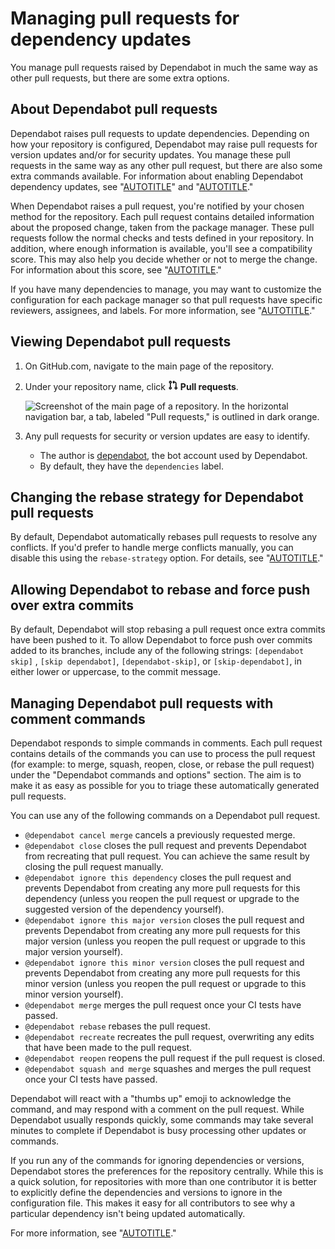 # Managing pull requests for dependency updates

You manage pull requests raised by Dependabot in much the same way as other pull requests, but there are some extra options.

## About Dependabot pull requests

Dependabot raises pull requests to update dependencies. Depending on how your repository is configured, Dependabot may raise pull requests for version updates and/or for security updates. You manage these pull requests in the same way as any other pull request, but there are also some extra commands available. For information about enabling Dependabot dependency updates, see "[AUTOTITLE](/code-security/dependabot/dependabot-security-updates/configuring-dependabot-security-updates)" and "[AUTOTITLE](/code-security/dependabot/dependabot-version-updates/configuring-dependabot-version-updates)."

When Dependabot raises a pull request, you're notified by your chosen method for the repository. Each pull request contains detailed information about the proposed change, taken from the package manager. These pull requests follow the normal checks and tests defined in your repository.
In addition, where enough information is available, you'll see a compatibility score. This may also help you decide whether or not to merge the change. For information about this score, see "[AUTOTITLE](/code-security/dependabot/dependabot-security-updates/about-dependabot-security-updates)."

If you have many dependencies to manage, you may want to customize the configuration for each package manager so that pull requests have specific reviewers, assignees, and labels.  For more information, see "[AUTOTITLE](/code-security/dependabot/dependabot-version-updates/customizing-dependency-updates)."

## Viewing Dependabot pull requests

1. On GitHub.com, navigate to the main page of the repository.
1. Under your repository name, click <svg version="1.1" width="16" height="16" viewBox="0 0 16 16" class="octicon octicon-git-pull-request" aria-hidden="true"><path d="M1.5 3.25a2.25 2.25 0 1 1 3 2.122v5.256a2.251 2.251 0 1 1-1.5 0V5.372A2.25 2.25 0 0 1 1.5 3.25Zm5.677-.177L9.573.677A.25.25 0 0 1 10 .854V2.5h1A2.5 2.5 0 0 1 13.5 5v5.628a2.251 2.251 0 1 1-1.5 0V5a1 1 0 0 0-1-1h-1v1.646a.25.25 0 0 1-.427.177L7.177 3.427a.25.25 0 0 1 0-.354ZM3.75 2.5a.75.75 0 1 0 0 1.5.75.75 0 0 0 0-1.5Zm0 9.5a.75.75 0 1 0 0 1.5.75.75 0 0 0 0-1.5Zm8.25.75a.75.75 0 1 0 1.5 0 .75.75 0 0 0-1.5 0Z"></path></svg> **Pull requests**.

   ![Screenshot of the main page of a repository. In the horizontal navigation bar, a tab, labeled "Pull requests," is outlined in dark orange.](/assets/images/help/repository/repo-tabs-pull-requests.png)

1. Any pull requests for security or version updates are easy to identify.
    - The author is [dependabot](https://github.com/dependabot), the bot account used by Dependabot.
    - By default, they have the `dependencies` label.

## Changing the rebase strategy for Dependabot pull requests

By default, Dependabot automatically rebases pull requests to resolve any conflicts.  If you'd prefer to handle merge conflicts manually, you can disable this using the `rebase-strategy` option. For details, see "[AUTOTITLE](/code-security/dependabot/dependabot-version-updates/configuration-options-for-the-dependabot.yml-file#rebase-strategy)."

## Allowing Dependabot to rebase and force push over extra commits

By default, Dependabot will stop rebasing a pull request once extra commits have been pushed to it. To allow Dependabot to force push over commits added to its branches, include any of the following strings: `[dependabot skip]` , `[skip dependabot]`, `[dependabot-skip]`, or `[skip-dependabot]`, in either lower or uppercase, to the commit message.

## Managing Dependabot pull requests with comment commands

Dependabot responds to simple commands in comments. Each pull request contains details of the commands you can use to process the pull request (for example: to merge, squash, reopen, close, or rebase the pull request) under the "Dependabot commands and options" section. The aim is to make it as easy as possible for you to triage these automatically generated pull requests.

You can use any of the following commands on a Dependabot pull request.

- `@dependabot cancel merge` cancels a previously requested merge.
- `@dependabot close` closes the pull request and prevents Dependabot from recreating that pull request. You can achieve the same result by closing the pull request manually.
- `@dependabot ignore this dependency` closes the pull request and prevents Dependabot from creating any more pull requests for this dependency (unless you reopen the pull request or upgrade to the suggested version of the dependency yourself).
- `@dependabot ignore this major version` closes the pull request and prevents Dependabot from creating any more pull requests for this major version (unless you reopen the pull request or upgrade to this major version yourself).
- `@dependabot ignore this minor version` closes the pull request and prevents Dependabot from creating any more pull requests for this minor version (unless you reopen the pull request or upgrade to this minor version yourself).
- `@dependabot merge` merges the pull request once your CI tests have passed.
- `@dependabot rebase` rebases the pull request.
- `@dependabot recreate` recreates the pull request, overwriting any edits that have been made to the pull request.
- `@dependabot reopen` reopens the pull request if the pull request is closed.
- `@dependabot squash and merge` squashes and merges the pull request once your CI tests have passed.

Dependabot will react with a "thumbs up" emoji to acknowledge the command, and may respond with a comment on the pull request. While Dependabot usually responds quickly, some commands may take several minutes to complete if Dependabot is busy processing other updates or commands.

If you run any of the commands for ignoring dependencies or versions, Dependabot stores the preferences for the repository centrally. While this is a quick solution, for repositories with more than one contributor it is better to explicitly define the dependencies and versions to ignore in the configuration file. This makes it easy for all contributors to see why a particular dependency isn't being updated automatically.

For more information, see "[AUTOTITLE](/code-security/dependabot/dependabot-version-updates/configuration-options-for-the-dependabot.yml-file#ignore)."
